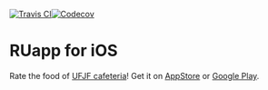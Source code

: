 
[![Travis CI](https://travis-ci.org/bit2technology/ruapp-apple.svg)](https://travis-ci.org/bit2technology/ruapp-apple)[![Codecov](https://codecov.io/gh/bit2technology/ruapp-apple/graph/badge.svg)](https://codecov.io/gh/bit2technology/ruapp-apple)

# RUapp for iOS

Rate the food of [UFJF cafeteria](http://www.ufjf.br/ru)! Get it on [AppStore](https://itunes.apple.com/app/ruapp-ferramenta-de-fiscalização-do-ru/id915431927) or [Google Play](https://play.google.com/store/apps/details?id=com.titugoltda.ruapp).
